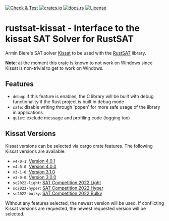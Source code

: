 [![Check & Test](https://github.com/chrjabs/rustsat/actions/workflows/kissat.yml/badge.svg)](https://github.com/chrjabs/rustsat/actions/workflows/kissat.yml)
[![crates.io](https://img.shields.io/crates/v/rustsat-kissat)](https://crates.io/crates/rustsat-kissat)
[![docs.rs](https://img.shields.io/docsrs/rustsat-kissat)](https://docs.rs/rustsat-kissat)
[![License](https://img.shields.io/crates/l/rustsat-kissat)](../LICENSE)

<!-- cargo-rdme start -->

# rustsat-kissat - Interface to the kissat SAT Solver for RustSAT

Armin Biere's SAT solver [Kissat](https://github.com/arminbiere/kissat) to be used with the [RustSAT](https://github.com/chrjabs/rustsat) library.

**Note**: at the moment this crate is known to not work on Windows since Kissat is non-trivial to get to work on Windows.

## Features

- `debug`: if this feature is enables, the C library will be built with debug functionality if the Rust project is built in debug mode
- `safe`: disable writing through 'popen' for more safe usage of the library in applications
- `quiet`: exclude message and profiling code (logging too)

## Kissat Versions

Kissat versions can be selected via cargo crate features.
The following Kissat versions are available:
- `v4-0-1`: [Version 4.0.1](https://github.com/arminbiere/kissat/releases/tag/rel-4.0.1)
- `v4-0-0`: [Version 4.0.0](https://github.com/arminbiere/kissat/releases/tag/rel-4.0.0)
- `v3-1-0`: [Version 3.1.0](https://github.com/arminbiere/kissat/releases/tag/rel-3.1.0)
- `v3-0-0`: [Version 3.0.0](https://github.com/arminbiere/kissat/releases/tag/rel-3.0.0)
- `sc2022-light`: [SAT Competition 2022 Light](https://github.com/arminbiere/kissat/releases/tag/sc2022-light)
- `sc2022-hyper`: [SAT Competition 2022 Hyper](https://github.com/arminbiere/kissat/releases/tag/sc2022-hyper)
- `sc2022-bulky`: [SAT Competition 2022 Bulky](https://github.com/arminbiere/kissat/releases/tag/sc2022-bulky)

Without any features selected, the newest version will be used.
If conflicting Kissat versions are requested, the newest requested version will be selected.

<!-- cargo-rdme end -->

